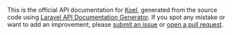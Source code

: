This is the official API documentation for [Koel](https://koel.phanan.net), generated from the source code using [Laravel API Documentation Generator](https://github.com/mpociot/laravel-apidoc-generator). 
If you spot any mistake or want to add an improvement, please [submit an issue](https://github.com/phanan/koel/issues/new) or [open a pull request](https://github.com/phanan/koel/compare).  
